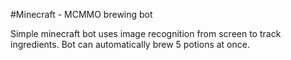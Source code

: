 #Minecraft - MCMMO brewing bot

Simple minecraft bot uses image recognition from screen to track ingredients. Bot can automatically brew 5 potions at once.

